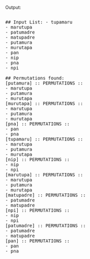 Output:  
<pre>  
## Input List: - tupamaru  
- marutupa  
- patumadre  
- matupadre  
- putamura  
- murutapa  
- pan  
- nip  
- pna  
- npi  
  
## Permutations found:  
[putamura] :: PERMUTATIONS ::  
- marutupa  
- putamura  
- murutapa  
[murutapa] :: PERMUTATIONS ::  
- marutupa  
- putamura  
- murutapa  
[pna] :: PERMUTATIONS ::  
- pan  
- pna  
[tupamaru] :: PERMUTATIONS ::  
- marutupa  
- putamura  
- murutapa  
[nip] :: PERMUTATIONS ::  
- nip  
- npi  
[marutupa] :: PERMUTATIONS ::  
- marutupa  
- putamura  
- murutapa  
[matupadre] :: PERMUTATIONS ::  
- patumadre  
- matupadre  
[npi] :: PERMUTATIONS ::  
- nip  
- npi  
[patumadre] :: PERMUTATIONS ::  
- patumadre  
- matupadre  
[pan] :: PERMUTATIONS ::  
- pan  
- pna  
  
</pre>  
